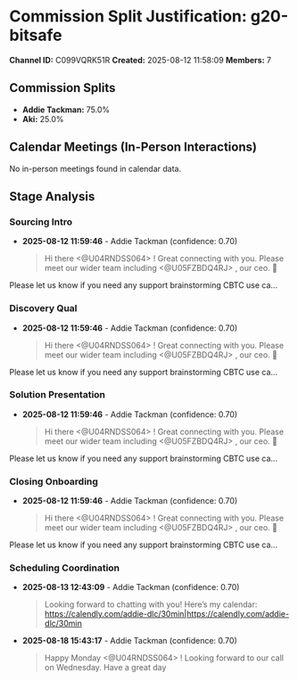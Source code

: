 # Commission Split Justification: g20-bitsafe

**Channel ID:** C099VQRK51R
**Created:** 2025-08-12 11:58:09
**Members:** 7

## Commission Splits

- **Addie Tackman:** 75.0%
- **Aki:** 25.0%

## Calendar Meetings (In-Person Interactions)

No in-person meetings found in calendar data.

## Stage Analysis

### Sourcing Intro

- **2025-08-12 11:59:46** - Addie Tackman (confidence: 0.70)
  > Hi there <@U04RNDSS064> ! Great connecting with you. Please meet our wider team including <@U05FZBDQ4RJ> , our ceo. :raised_hands:

Please let us know if you need any support brainstorming CBTC use ca...

### Discovery Qual

- **2025-08-12 11:59:46** - Addie Tackman (confidence: 0.70)
  > Hi there <@U04RNDSS064> ! Great connecting with you. Please meet our wider team including <@U05FZBDQ4RJ> , our ceo. :raised_hands:

Please let us know if you need any support brainstorming CBTC use ca...

### Solution Presentation

- **2025-08-12 11:59:46** - Addie Tackman (confidence: 0.70)
  > Hi there <@U04RNDSS064> ! Great connecting with you. Please meet our wider team including <@U05FZBDQ4RJ> , our ceo. :raised_hands:

Please let us know if you need any support brainstorming CBTC use ca...

### Closing Onboarding

- **2025-08-12 11:59:46** - Addie Tackman (confidence: 0.70)
  > Hi there <@U04RNDSS064> ! Great connecting with you. Please meet our wider team including <@U05FZBDQ4RJ> , our ceo. :raised_hands:

Please let us know if you need any support brainstorming CBTC use ca...

### Scheduling Coordination

- **2025-08-13 12:43:09** - Addie Tackman (confidence: 0.70)
  > Looking forward to chatting with you! Here’s my calendar: <https://calendly.com/addie-dlc/30min|https://calendly.com/addie-dlc/30min>

- **2025-08-18 15:43:17** - Addie Tackman (confidence: 0.70)
  > Happy Monday <@U04RNDSS064> ! Looking forward to our call on Wednesday. Have a great day 

